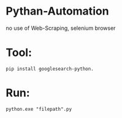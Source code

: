 # Pythan-Automation
no use of Web-Scraping, selenium browser

# Tool:

```
pip install googlesearch-python.
```

# Run:

```
python.exe "filepath".py
``` 
